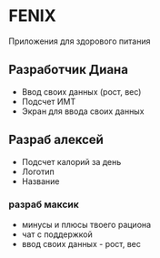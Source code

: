 # FENIX
Приложения для здорового питания
## Разработчик Диана
* Ввод своих данных (рост, вес)
* Подсчет ИМТ
* Экран для ввода своих данных
## Разраб алексей
* Подсчет калорий за день
* Логотип
* Название
### разраб максик
* минусы и плюсы твоего рациона
* чат с поддержкой
* ввод своих данных - рост, вес
